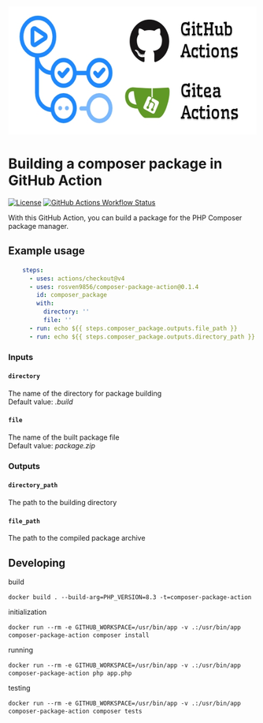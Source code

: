 <p style="text-align: center">
    <img width="560" height="260" src="docs/img/github_gitea_actions.jpg" alt="github gitea actions"/>
</p>

# Building a composer package in GitHub Action

[![License](https://img.shields.io/github/license/rosven9856/composer-package-action)](https://github.com/rosven9856/composer-package-action/blob/master/LICENSE)
[![GitHub Actions Workflow Status](https://img.shields.io/github/actions/workflow/status/rosven9856/composer-package-action/tests.yml)](https://github.com/rosven9856/composer-package-action/actions/workflows/tests.yml)

With this GitHub Action, you can build a package for the PHP Composer package manager.




## Example usage

```yaml
    steps:
      - uses: actions/checkout@v4
      - uses: rosven9856/composer-package-action@0.1.4
        id: composer_package
        with:
          directory: ''
          file: ''
      - run: echo ${{ steps.composer_package.outputs.file_path }}
      - run: echo ${{ steps.composer_package.outputs.directory_path }}
```

### Inputs

#### `directory`
The name of the directory for package building   
Default value: *.build*

#### `file`
The name of the built package file  
Default value: *package.zip*

### Outputs

#### `directory_path`
The path to the building directory

#### `file_path`
The path to the compiled package archive



## Developing

build
```shell
docker build . --build-arg=PHP_VERSION=8.3 -t=composer-package-action
```

initialization
```shell
docker run --rm -e GITHUB_WORKSPACE=/usr/bin/app -v .:/usr/bin/app composer-package-action composer install
```

running
```shell
docker run --rm -e GITHUB_WORKSPACE=/usr/bin/app -v .:/usr/bin/app composer-package-action php app.php
```

testing
```shell
docker run --rm -e GITHUB_WORKSPACE=/usr/bin/app -v .:/usr/bin/app composer-package-action composer tests
```

